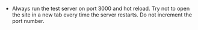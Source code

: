 - Always run the test server on port 3000 and hot reload. Try not to open the site in a new tab every time the server restarts. Do not increment the port number.
